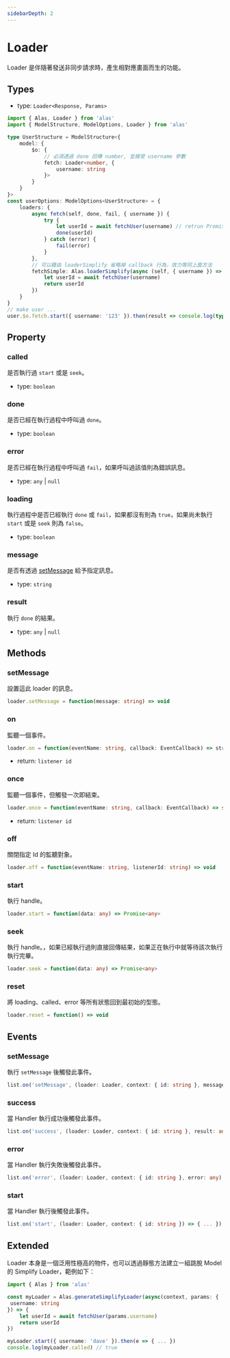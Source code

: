 ```yaml
---
sidebarDepth: 2
---
```


# Loader

Loader 是伴隨著發送非同步請求時，產生相對應畫面而生的功能。

<Cimg text="Loader 是注重非同步執行模式" src="loader.png"></Cimg>

## Types

* type: `Loader<Response, Params>`

```ts
import { Alas, Loader } from 'alas'
import { ModelStructure, ModelOptions, Loader } from 'alas'

type UserStructure = ModelStructure<{
    model: {
        $o: {
            // 必須透過 done 回傳 number, 並接受 username 參數
            fetch: Loader<number, {
                username: string
            }>
        }
    }
}>
const userOptions: ModelOptions<UserStructure> = {
    loaders: {
        async fetch(self, done, fail, { username }) {
            try {
                let userId = await fetchUser(username) // retrun Promise<number>
                done(userId)
            } catch (error) {
                fail(error)
            }
        },
        // 可以藉由 loaderSimplify 省略掉 callback 行為，效力等同上面方法
        fetchSimple: Alas.loaderSimplify(async (self, { username }) => {
            let userId = await fetchUser(username)
            return userId
        })
    }
}
// make user ...
user.$o.fetch.start({ username: '123' }).then(result => console.log(typeof result)) // number
```

## Property

### called

是否執行過 `start` 或是 `seek`。

* type: `boolean`

### done

是否已經在執行過程中呼叫過 `done`。

* type: `boolean`

### error

是否已經在執行過程中呼叫過 `fail`，如果呼叫過該值則為錯誤訊息。

* type: `any` | `null`

### loading

執行過程中是否已經執行 `done` 或 `fail`，如果都沒有則為 `true`，如果尚未執行 `start` 或是 `seek` 則為 `false`。

* type: `boolean`

### message

是否有透過 [setMessage](#setmessage) 給予指定訊息。

* type: `string`

### result

執行 `done` 的結果。

* type: `any` | `null`

## Methods

### setMessage

設置這此 loader 的訊息。

```ts
loader.setMessage = function(message: string) => void
```

### on

監聽一個事件。

```ts
loader.on = function(eventName: string, callback: EventCallback) => string
```

* return: `listener id`

### once

監聽一個事件，但觸發一次即結束。

```ts
loader.once = function(eventName: string, callback: EventCallback) => string
```

* return: `listener id`

### off

關閉指定 Id 的監聽對象。

```ts
loader.off = function(eventName: string, listenerId: string) => void
```

### start

執行 handle。

```ts
loader.start = function(data: any) => Promise<any>
```

### seek

執行 handle。，如果已經執行過則直接回傳結果，如果正在執行中就等待該次執行執行完畢。

```ts
loader.seek = function(data: any) => Promise<any>
```

### reset

將 loading、called、error 等所有狀態回到最初始的型態。

```ts
loader.reset = function() => void
```

## Events

### setMessage

執行 `setMessage` 後觸發此事件。

```ts
list.on('setMessage', (loader: Loader, context: { id: string }, message: string) => { ... })
```

### success

當 Handler 執行成功後觸發此事件。

```ts
list.on('success', (loader: Loader, context: { id: string }, result: any) => { ... })
```

### error

當 Handler 執行失敗後觸發此事件。

```ts
list.on('error', (loader: Loader, context: { id: string }, error: any) => { ... })
```

### start

當 Handler 執行後觸發此事件。

```ts
list.on('start', (loader: Loader, context: { id: string }) => { ... })
```

## Extended

Loader 本身是一個泛用性極高的物件，也可以透過靜態方法建立一組跳脫 Model 的 Simplify Loader，範例如下：

```ts
import { Alas } from 'alas'

const myLoader = Alas.generateSimplifyLoader(async(context, params: {
 username: string
}) => {
    let userId = await fetchUser(params.username)
    return userId
})

myLoader.start({ username: 'dave' }).then(e => { ... })
console.log(myLoader.called) // true
```
